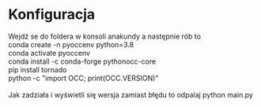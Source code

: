 # Konfiguracja
Wejdź se do foldera w konsoli anakundy a następnie rób to</br>
conda create -n pyoccenv python=3.8</br>
conda activate pyoccenv</br>
conda install -c conda-forge pythonocc-core</br>
pip install tornado</br>
python -c "import OCC; print(OCC.VERSION)"</br>
</br>
Jak zadziała i wyświetli się wersja zamiast błędu to odpalaj
python main.py